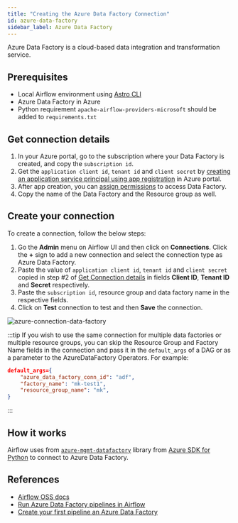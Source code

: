 ```yaml
---
title: "Creating the Azure Data Factory Connection"
id: azure-data-factory
sidebar_label: Azure Data Factory
---
```


<head>
  <meta name="description" content="Learn how to create the Azure Data Factory Connection." />
  <meta name="og:description" content="Learn how to create the Azure Data Factory Connection." />
</head>

Azure Data Factory is a cloud-based data integration and transformation service.

## Prerequisites
- Local Airflow environment using [Astro CLI](https://docs.astronomer.io/astro/cli/overview)
- Azure Data Factory in Azure 
- Python requirement `apache-airflow-providers-microsoft` should be added to `requirements.txt`

## Get connection details
1. In your Azure portal, go to the subscription where your Data Factory is created, and copy the `subscription id`.
2. Get the `application client id`, `tenant id` and `client secret` by [creating an application service principal using app registration](https://learn.microsoft.com/en-us/azure/developer/python/sdk/authentication-local-development-service-principal?tabs=azure-portal) in Azure portal.
3. After app creation, you can [assign permissions](https://learn.microsoft.com/en-us/azure/data-factory/concepts-roles-permissions#set-up-permissions) to access Data Factory.
4. Copy the name of the Data Factory and the Resource group as well.

## Create your connection

To create a connection, follow the below steps:

1. Go the **Admin** menu on Airflow UI and then click on **Connections**. Click the **+** sign to add a new connection and select the connection type as Azure Data Factory.
2. Paste the value of `application client id`, `tenant id` and `client secret` copied in step #2 of [Get Connection details](azure-data-factory#get-connection-details) in fields **Client ID**, **Tenant ID** and **Secret** respectively.
3. Paste the `subscription id`, resource group and data factory name in the respective fields.
4. Click on **Test** connection to test and then **Save** the connection.

![azure-connection-data-factory](/img/guides/connection-azure-data-factory.png)

:::tip
If you wish to use the same connection for multiple data factories or multiple resource groups, you can skip the Resource Group and Factory Name fields in the connection and pass it in the `default_args` of a DAG or as a parameter to the AzureDataFactory Operators. For example:

```json
default_args={
    "azure_data_factory_conn_id": "adf",
    "factory_name": "mk-test1", 
    "resource_group_name": "mk",
}
```
:::

## How it works

Airflow uses from [`azure-mgmt-datafactory`](https://pypi.org/project/azure-mgmt-datafactory/) library from [Azure SDK for Python](https://github.com/Azure/azure-sdk-for-python) to connect to Azure Data Factory.

## References

- [Airflow OSS docs](https://airflow.apache.org/docs/apache-airflow-providers-microsoft-azure/6.1.1/connections/adf.html)
- [Run Azure Data Factory pipelines in Airflow](https://docs.astronomer.io/learn/airflow-azure-data-factory-integration)
- [Create your first pipeline an Azure Data Factory](https://learn.microsoft.com/en-us/azure/data-factory/v1/data-factory-build-your-first-pipeline-using-editor)